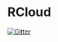 # RCloud

[![Gitter](https://badges.gitter.im/Join%20Chat.svg)](https://gitter.im/eldermyoshida/RCloud?utm_source=badge&utm_medium=badge&utm_campaign=pr-badge&utm_content=badge)